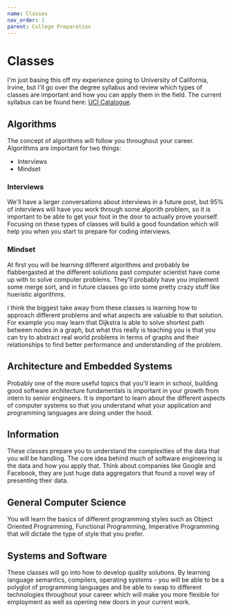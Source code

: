 ```yaml
---
name: Classes
nav_order: 1
parent: College Preparation
---
```


# Classes

I'm just basing this off my experience going to University of California, Irvine, but I'll go over the degree syllabus and review which types of classes are important and how you can apply them in the field. The current syllabus can be found here: [UCI Catalogue](http://catalogue.uci.edu/donaldbrenschoolofinformationandcomputersciences/departmentofcomputerscience/computerscience_bs/).

## Algorithms

The concept of algorithms will follow you throughout your career. Algorithms are important for two things:

* Interviews
* Mindset

### Interviews

We'll have a larger conversations about interviews in a future post, but 95% of interviews will have you work through some algorith problem, so it is important to be able to get your foot in the door to actually prove yourself. Focusing on these types of classes will build a good foundation which will help you when you start to prepare for coding interviews.

### Mindset

At first you will be learning different algorithms and probably be flabbergasted at the different solutions past computer scientist have come up with to solve computer problems. They'll probably have you implement some merge sort, and in future classes go into some pretty crazy stuff like hueristic algorithms.

I think the biggest take away from these classes is learning how to approach different problems and what aspects are valuable to that solution. For example you may learn that Dijkstra is able to solve shortest path between nodes in a graph, but what this really is teaching you is that you can try to abstract real world problems in terms of graphs and their relationships to find better performance and understanding of the problem.

## Architecture and Embedded Systems

Probably one of the more useful topics that you'll learn in school, building good software architecture fundamentals is important in your growth from intern to senior engineers. It is important to learn about the different aspects of computer systems so that you understand what your application and programming languages are doing under the hood.

## Information

These classes prepare you to understand the complexities of the data that you will be handling. The core idea behind much of software engineering is the data and how you apply that. Think about companies like Google and Facebook, they are just huge data aggregators that found a novel way of presenting their data.

## General Computer Science

You will learn the basics of different programming styles such as Object Oriented Programming, Functional Programming, Imperative Programming that will dictate the type of style that you prefer.

## Systems and Software

These classes will go into how to develop quality solutions. By learning language semantics, compilers, operating systems - you will be able to be a polyglot of programming languages and be able to swap to different technologies throughout your career which will make you more flexible for employment as well as opening new doors in your current work.



